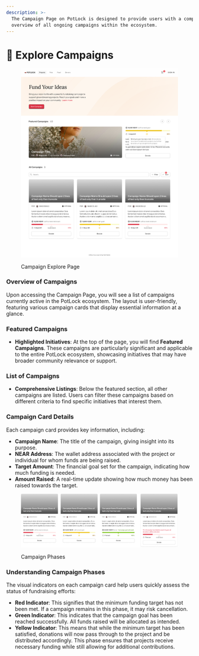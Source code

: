 ```yaml
---
description: >-
  The Campaign Page on PotLock is designed to provide users with a comprehensive
  overview of all ongoing campaigns within the ecosystem.
---
```


# 🔎 Explore Campaigns

<figure><img src="../../.gitbook/assets/Campaigns Page (1).png" alt=""><figcaption><p>Campaign Explore Page</p></figcaption></figure>

### Overview of Campaigns

Upon accessing the Campaign Page, you will see a list of campaigns currently active in the PotLock ecosystem. The layout is user-friendly, featuring various campaign cards that display essential information at a glance.

### Featured Campaigns

* **Highlighted Initiatives**: At the top of the page, you will find **Featured Campaigns**. These campaigns are particularly significant and applicable to the entire PotLock ecosystem, showcasing initiatives that may have broader community relevance or support.

### List of Campaigns

* **Comprehensive Listings**: Below the featured section, all other campaigns are listed. Users can filter these campaigns based on different criteria to find specific initiatives that interest them.

### Campaign Card Details

Each campaign card provides key information, including:

* **Campaign Name**: The title of the campaign, giving insight into its purpose.
* **NEAR Address**: The wallet address associated with the project or individual for whom funds are being raised.
* **Target Amount**: The financial goal set for the campaign, indicating how much funding is needed.
* **Amount Raised**: A real-time update showing how much money has been raised towards the target.

<figure><img src="../../.gitbook/assets/image (12).png" alt=""><figcaption><p>Campaign Phases</p></figcaption></figure>

### Understanding Campaign Phases

The visual indicators on each campaign card help users quickly assess the status of fundraising efforts:

* **Red Indicator**: This signifies that the minimum funding target has not been met. If a campaign remains in this phase, it may risk cancellation.
* **Green Indicator**: This indicates that the campaign goal has been reached successfully. All funds raised will be allocated as intended.
* **Yellow Indicator**: This means that while the minimum target has been satisfied, donations will now pass through to the project and be distributed accordingly. This phase ensures that projects receive necessary funding while still allowing for additional contributions.
